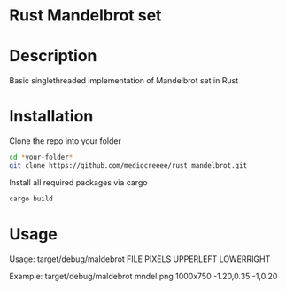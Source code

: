 # Rust Mandelbrot set

# Description

Basic singlethreaded implementation of Mandelbrot set in Rust

# Installation

Clone the repo into your folder

```sh
cd *your-folder*
git clone https://github.com/mediocreeee/rust_mandelbrot.git
```

Install all required packages via cargo

```sh
cargo build
```

# Usage

Usage:
target/debug/maldebrot FILE PIXELS UPPERLEFT LOWERRIGHT

Example:
target/debug/maldebrot mndel.png 1000x750 -1.20,0.35 -1,0.20
